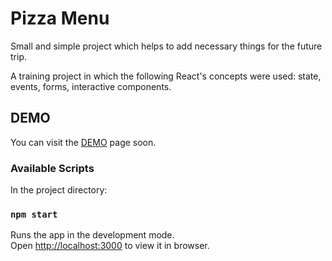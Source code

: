 # Pizza Menu

Small and simple project which helps to add necessary things for the future trip.

A training project in which the following React's concepts were used: state, events, forms, interactive components.

## DEMO

You can visit the [DEMO]() page soon.

### Available Scripts

In the project directory:

### `npm start`

Runs the app in the development mode.\
Open [http://localhost:3000](http://localhost:3000) to view it in browser.
